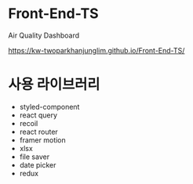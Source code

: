 # Front-End-TS
Air Quality Dashboard

https://kw-twoparkhanjunglim.github.io/Front-End-TS/

# 사용 라이브러리
+ styled-component
+ react query
+ recoil
+ react router
+ framer motion
+ xlsx
+ file saver
+ date picker
+ redux
